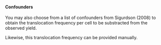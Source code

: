 #### Confounders

You may also choose from a list of confounders from Sigurdson (2008) to obtain the translocation frequency per cell to be substracted from the observed yield. 

Likewise, this translocation frequency can be provided manually.
